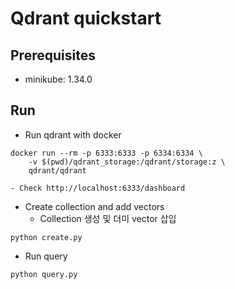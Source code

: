 # Qdrant quickstart

## Prerequisites
- minikube: 1.34.0

## Run
- Run qdrant with docker
```
docker run --rm -p 6333:6333 -p 6334:6334 \
	-v $(pwd)/qdrant_storage:/qdrant/storage:z \
	qdrant/qdrant
```
    - Check http://localhost:6333/dashboard
- Create collection and add vectors
    - Collection 생성 및 더미 vector 삽입
```
python create.py
```

- Run query

```
python query.py
```

